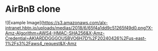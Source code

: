 # AirBnB clone

![Example Image](https://s3.amazonaws.com/alx-intranet.hbtn.io/uploads/medias/2018/6/65f4a1dd9c51265f49d0.png?X-Amz-Algorithm=AWS4-HMAC-SHA256&X-Amz-Credential=AKIARDDGGGOUSBVO6H7D%2F20240426%2Fus-east-1%2Fs3%2Faws4_request&X-Amz

